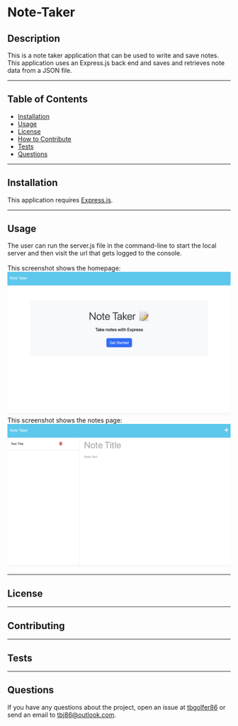 # Note-Taker
  
  ## Description
  This is a note taker application that can be used to write and save notes. This application uses an Express.js back end and saves and retrieves note data from a JSON file.

---

  ## Table of Contents  

  - [Installation](#installation)
  - [Usage](#usage)
  - [License](#license)
  - [How to Contribute](#contribute)
  - [Tests](#tests)
  - [Questions](#questions)

---

  ## Installation
  This application requires [Express.js](https://expressjs.com).

---

  ## Usage
  The user can run the server.js file in the command-line to start the local server and then visit the url that gets logged to the console.<br><br>
   This screenshot shows the homepage:
![alt text](/Assets/Screenshot%202023-02-12%20at%2010.06.05%20PM.png)<br>
   This screenshot shows the notes page:
![alt text](/Assets/Screenshot%202023-02-12%20at%2010.07.31%20PM.png)

---

  ## License
  
---

  ## Contributing

---

  ## Tests 

---

  ## Questions
  If you have any questions about the project, open an issue at [tbgolfer86](https://www.github.com/tbgolfer86) or send an email to tbj86@outlook.com.

